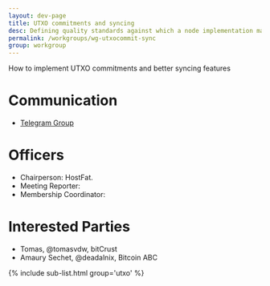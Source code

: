 ```yaml
---
layout: dev-page
title: UTXO commitments and syncing
desc: Defining quality standards against which a node implementation may be certified against.
permalink: /workgroups/wg-utxocommit-sync
group: workgroup
---
```


How to implement UTXO commitments and better syncing features

# Communication

* [Telegram Group](https://t.me/joinchat/AAR0rxGzV0svmvTMVeP8gQ)

# Officers

 * Chairperson: HostFat.
 * Meeting Reporter:
 * Membership Coordinator:

# Interested Parties

- Tomas, @tomasvdw, bitCrust
- Amaury Sechet, @deadalnix, Bitcoin ABC

{% include sub-list.html group='utxo' %}
